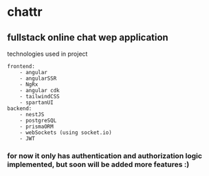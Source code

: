 # chattr

## fullstack online chat wep application 

technologies used in project

	frontend:
		- angular
		- angularSSR
		- NgRx
		- angular cdk
		- tailwindCSS
		- spartanUI
	backend:
		- nestJS
		- postgreSQL
		- prismaORM
		- webSockets (using socket.io)
		- JWT

### for now it only has authentication and authorization logic implemented, but soon will be added more features :) 
